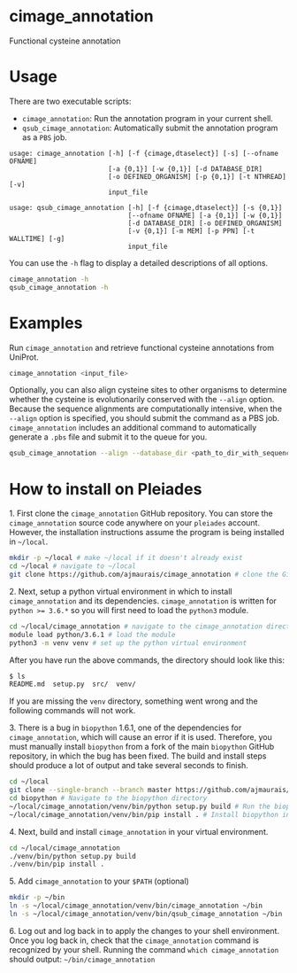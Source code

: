 # cimage_annotation
Functional cysteine annotation

# Usage
There are two executable scripts:

* `cimage_annotation`: Run the annotation program in your current shell.
* `qsub_cimage_annotation`: Automatically submit the annotation program as a `PBS` job.

```
usage: cimage_annotation [-h] [-f {cimage,dtaselect}] [-s] [--ofname OFNAME]
                         [-a {0,1}] [-w {0,1}] [-d DATABASE_DIR]
                         [-o DEFINED_ORGANISM] [-p {0,1}] [-t NTHREAD] [-v]
                         input_file

usage: qsub_cimage_annotation [-h] [-f {cimage,dtaselect}] [-s {0,1}]
                              [--ofname OFNAME] [-a {0,1}] [-w {0,1}]
                              [-d DATABASE_DIR] [-o DEFINED_ORGANISM]
                              [-v {0,1}] [-m MEM] [-p PPN] [-t WALLTIME] [-g]
                              input_file
```

You can use the `-h` flag to display a detailed descriptions of all options.
```bash
cimage_annotation -h
qsub_cimage_annotation -h
```

# Examples

Run `cimage_annotation` and retrieve functional cysteine annotations from UniProt.
```bash
cimage_annotation <input_file>
```

Optionally, you can also align cysteine sites to other organisms to determine whether the cysteine is evolutionarily conserved with the `--align` option. Because the sequence alignments are computationally intensive, when the `--align` option is specified, you should submit the command as a PBS job. `cimage_annotation` includes an additional command to automatically generate a `.pbs` file and submit it to the queue for you.
```bash
qsub_cimage_annotation --align --database_dir <path_to_dir_with_sequence_databases> -g <input_file>
```

# How to install on Pleiades

1\. First clone the `cimage_annotation` GitHub repository. You can store the `cimage_annotation` source code anywhere on your `pleiades` account. However, the installation instructions assume the program is being installed in `~/local`. 

```bash
mkdir -p ~/local # make ~/local if it doesn't already exist
cd ~/local # navigate to ~/local
git clone https://github.com/ajmaurais/cimage_annotation # clone the GitHub repository
```

2\. Next, setup a python virtual environment in which to install `cimage_annotation` and its dependencies. `cimage_annotation` is written for `python >= 3.6.*` so you will first need to load the `python3` module.

```bash
cd ~/local/cimage_annotation # navigate to the cimage_annotation directory
module load python/3.6.1 # load the module
python3 -m venv venv # set up the python virtual environment
```

After you have run the above commands, the directory should look like this:
```bash
$ ls
README.md  setup.py  src/  venv/
```
If you are missing the `venv` directory, something went wrong and the following commands will not work.

3\. There is a bug in `biopython` 1.6.1, one of the dependencies for `cimage_annotation`, which will cause an error if it is used. Therefore, you must manually install `biopython` from a fork of the main `biopython` GitHub repository, in which the bug has been fixed. The build and install steps should produce a lot of output and take several seconds to finish.

```bash
cd ~/local
git clone --single-branch --branch master https://github.com/ajmaurais/biopython # Clone the biopython repo
cd biopython # Navigate to the biopython directory
~/local/cimage_annotation/venv/bin/python setup.py build # Run the biopython build script
~/local/cimage_annotation/venv/bin/pip install . # Install biopython in your virtual environment
```

4\. Next, build and install `cimage_annotation` in your virtual environment.

```bash
cd ~/local/cimage_annotation
./venv/bin/python setup.py build
./venv/bin/pip install .
```

5\. Add `cimage_annotation` to your `$PATH` (optional)

```bash
mkdir -p ~/bin
ln -s ~/local/cimage_annotation/venv/bin/cimage_annotation ~/bin
ln -s ~/local/cimage_annotation/venv/bin/qsub_cimage_annotation ~/bin
```

6\. Log out and log back in to apply the changes to your shell environment. Once you log back in, check that the `cimage_annotation` command is recognized by your shell. Running the command `which cimage_annotation` should output: `~/bin/cimage_annotation`
